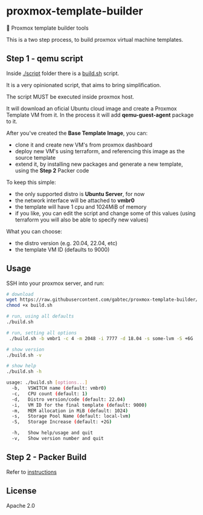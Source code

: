 # proxmox-template-builder

:rocket: Proxmox template builder tools

This is a two step process, to build proxmox virtual machine templates.

## Step 1 - qemu script

Inside [./script](./script/) folder there is a [build.sh](./script/build.sh) script.

It is a very opinionated script, that aims to bring simplification.

The script MUST be executed inside proxmox host.

It will download an oficial Ubuntu cloud image and create a Proxmox Template VM from it. In the process it will add **qemu-guest-agent** package to it.

After you've created the **Base Template Image**, you can:

- clone it and create new VM's from proxmox dashboard
- deploy new VM's using terraform, and referencing this image as the source template
- extend it, by installing new packages and generate a new template, using the **Step 2** Packer code

To keep this simple:

- the only supported distro is **Ubuntu Server**, for now
- the network interface will be attached to **vmbr0**
- the template will have 1 cpu and 1024MiB of memory
- if you like, you can edit the script and change some of this values (using terraform you will also be able to specify new values)

What you can choose:

- the distro version (e.g. 20.04, 22.04, etc)
- the template VM ID (defaults to 9000)

## Usage

SSH into your proxmox server, and run:

```sh
# download
wget https://raw.githubusercontent.com/gabtec/proxmox-template-builder/v0.4.0/script/build.sh
chmod +x build.sh

# run, using all defaults
./build.sh

# run, setting all options
 ./build.sh -b vmbr1 -c 4 -m 2048 -i 7777 -d 18.04 -s some-lvm -S +6G

# show version
./build.sh -v

# show help
./build.sh -h

usage: ./build.sh [options...]
  -b,   VSWITCH name (default: vmbr0)
  -c,   CPU count (default: 1)
  -d,   Distro version/code (default: 22.04)
  -i,   VM ID for the final template (default: 9000)
  -m,   MEM allocation in MiB (default: 1024)
  -s,   Storage Pool Name (default: local-lvm)
  -S,   Storage Increase (default: +2G)

  -h,   Show help/usage and quit
  -v,   Show version number and quit
```

## Step 2 - Packer Build

Refer to [instructions](./packer/README.md)

## License

Apache 2.0
